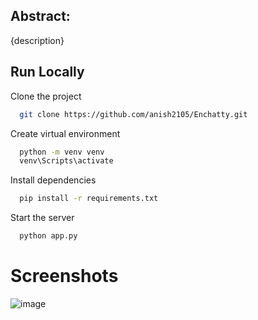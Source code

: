 ## Abstract:

{description}


## Run Locally

Clone the project

```bash
  git clone https://github.com/anish2105/Enchatty.git
```

Create virtual environment

```bash
  python -m venv venv
  venv\Scripts\activate
```

Install dependencies

```bash
  pip install -r requirements.txt
```

Start the server

```bash
  python app.py
```


# Screenshots
![image](https://github.com/anish2105/Enchatty/assets/88924201/dd4f3b6c-39c2-4347-840d-636023a43091)
